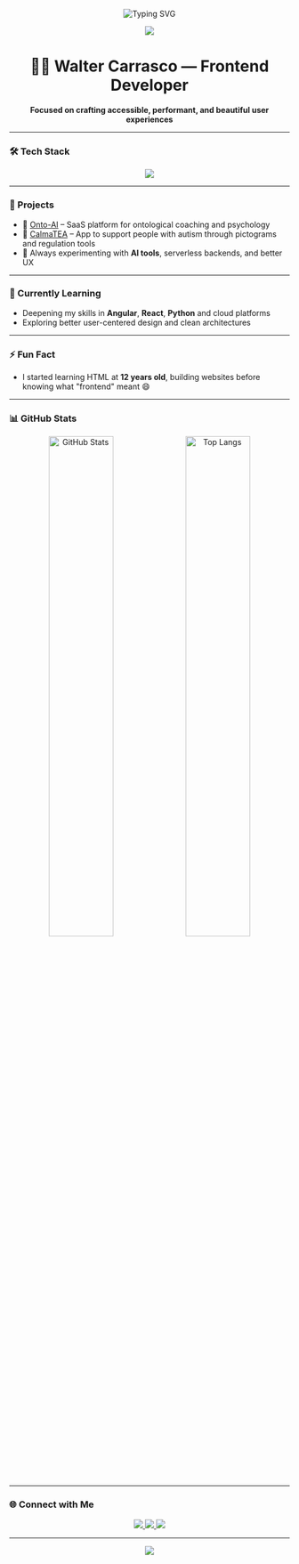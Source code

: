 <!-- HEADER ANIMADO -->
<p align="center">
  <img src="https://readme-typing-svg.demolab.com?font=Fira+Code&size=22&duration=4000&pause=1000&color=1BE7FF&center=true&vCenter=true&width=435&lines=Hi+%F0%9F%91%8B+I'm+Walter+Carrasco;Frontend+Developer+from+Argentina" alt="Typing SVG" />
</p>

<!-- BANNER -->
<p align="center">
  <img src="https://capsule-render.vercel.app/api?type=waving&color=0D1117&height=100&section=header"/>
</p>

<h1 align="center">👨‍💻 Walter Carrasco — Frontend Developer</h1>

<p align="center">
  <strong>Focused on crafting accessible, performant, and beautiful user experiences</strong>
</p>

---

### 🛠️ Tech Stack

<div align="center">
  <img src="https://skillicons.dev/icons?i=angular,react,python,typescript,javascript,html,css,tailwind,bootstrap,firebase,git" />
</div>

---

### 🚀 Projects

- 🔮 [Onto-AI](https://onto-ai.icu) – SaaS platform for ontological coaching and psychology  
- 🌈 [CalmaTEA](https://github.com/someone1a/calmaTEA) – App to support people with autism through pictograms and regulation tools  
- 🧠 Always experimenting with **AI tools**, serverless backends, and better UX

---

### 🌱 Currently Learning

- Deepening my skills in **Angular**, **React**, **Python** and cloud platforms  
- Exploring better user-centered design and clean architectures

---

### ⚡ Fun Fact

- I started learning HTML at **12 years old**, building websites before knowing what "frontend" meant 😄

---

### 📊 GitHub Stats

<p align="center">
  <img alt="GitHub Stats" src="https://github-readme-stats.vercel.app/api?username=someone1a&show_icons=true&theme=tokyonight&hide_border=true&border_radius=10" width="48%"/>
  <img alt="Top Langs" src="https://github-readme-stats.vercel.app/api/top-langs/?username=someone1a&layout=compact&theme=tokyonight&hide_border=true&border_radius=10" width="48%"/>
</p>

---

### 🌐 Connect with Me

<p align="center">
  <a href="https://waltercarrasco.dev.ar/" target="_blank">
    <img src="https://img.shields.io/badge/Portfolio-1e90ff?style=for-the-badge&logo=vercel&logoColor=white" />
  </a>
  <a href="https://www.linkedin.com/in/walter-carrasco-sant" target="_blank">
    <img src="https://img.shields.io/badge/LinkedIn-0077B5?style=for-the-badge&logo=linkedin&logoColor=white" />
  </a>
  <a href="mailto:w4lter.carrasc0.eqs@gmail.com">
    <img src="https://img.shields.io/badge/Email-D14836?style=for-the-badge&logo=gmail&logoColor=white"/>
  </a>
</p>

---

<!-- PIE DE PÁGINA ANIMADO -->
<p align="center">
  <img src="https://capsule-render.vercel.app/api?type=waving&color=0D1117&height=100&section=footer"/>
</p>
